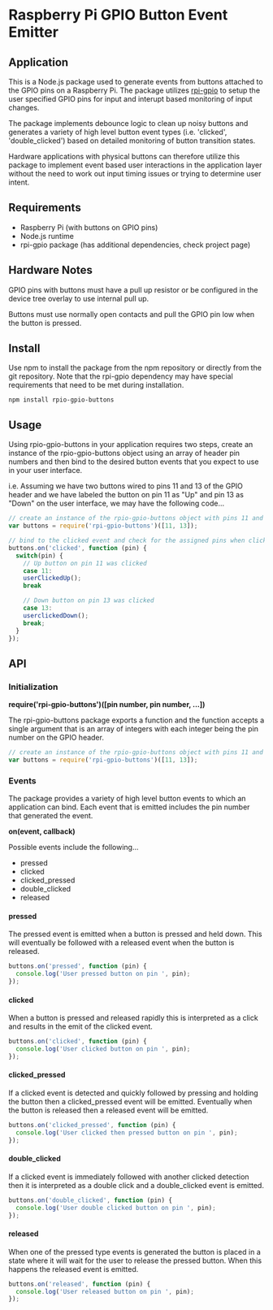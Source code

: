 Raspberry Pi GPIO Button Event Emitter
======================================

## Application
This is a Node.js package used to generate events from buttons attached to the
GPIO pins on a Raspberry Pi. The package utilizes
[rpi-gpio](https://www.npmjs.com/package/rpi-gpio) to setup the user
specified GPIO pins for input and interupt based monitoring of input changes.


The package implements debounce logic to clean up noisy buttons and generates
a variety of high level button event types (i.e. 'clicked', 'double_clicked')
based on detailed monitoring of button transition states.


Hardware applications with physical buttons can therefore utilize this package
to implement event based user interactions in the application layer without
the need to work out input timing issues or trying to determine user intent.


## Requirements
* Raspberry Pi (with buttons on GPIO pins)
* Node.js runtime
* rpi-gpio package (has additional dependencies, check project page)


## Hardware Notes
GPIO pins with buttons must have a pull up resistor or be configured in the
device tree overlay to use internal pull up.


Buttons must use normally open contacts and pull the GPIO pin low when the
button is pressed.


## Install
Use npm to install the package from the npm repository or directly from the
git repository. Note that the rpi-gpio dependency may have special requirements
that need to be met during installation.

`npm install rpio-gpio-buttons`


## Usage
Using rpio-gpio-buttons in your application requires two steps, create an
instance of the rpio-gpio-buttons object using an array of header pin numbers
and then bind to the desired button events that you expect to use in your user
interface.


i.e. Assuming we have two buttons wired to pins 11 and 13 of the GPIO header
and we have labeled the button on pin 11 as "Up" and pin 13 as "Down" on the
user interface, we may have the following code...

```javascript
// create an instance of the rpio-gpio-buttons object with pins 11 and 13
var buttons = require('rpi-gpio-buttons')([11, 13]);

// bind to the clicked event and check for the assigned pins when clicked
buttons.on('clicked', function (pin) {
  switch(pin) {
    // Up button on pin 11 was clicked
    case 11:
    userClickedUp();
    break

    // Down button on pin 13 was clicked
    case 13:
    userclickedDown();
    break;
  }
});
```


## API

### Initialization

**require('rpi-gpio-buttons')([pin number, pin number, ...])**

The rpi-gpio-buttons package exports a function and the function accepts a
single argument that is an array of integers with each integer being the pin
number on the GPIO header.

```javascript
// create an instance of the rpio-gpio-buttons object with pins 11 and 13
var buttons = require('rpi-gpio-buttons')([11, 13]);
```


### Events
The package provides a variety of high level button events to which an
application can bind. Each event that is emitted includes the pin number that
generated the event.

**on(event, callback)**

Possible events include the following...
* pressed
* clicked
* clicked_pressed
* double_clicked
* released


#### pressed
The pressed event is emitted when a button is pressed and held down. This will
eventually be followed with a released event when the button is released.

```javascript
buttons.on('pressed', function (pin) {
  console.log('User pressed button on pin ', pin);
});
```

#### clicked
When a button is pressed and released rapidly this is interpreted as a click and
results in the emit of the clicked event.

```javascript
buttons.on('clicked', function (pin) {
  console.log('User clicked button on pin ', pin);
});
```

#### clicked_pressed
If a clicked event is detected and quickly followed by pressing and holding the
button then a clicked_pressed event will be emitted. Eventually when the button
is released then a released event will be emitted.

```javascript
buttons.on('clicked_pressed', function (pin) {
  console.log('User clicked then pressed button on pin ', pin);
});
```

#### double_clicked
If a clicked event is immediately followed with another clicked detection then
it is interpreted as a double click and a double_clicked event is emitted.

```javascript
buttons.on('double_clicked', function (pin) {
  console.log('User double clicked button on pin ', pin);
});
```

#### released
When one of the pressed type events is generated the button is placed in a
state where it will wait for the user to release the pressed button. When this
happens the released event is emitted.

```javascript
buttons.on('released', function (pin) {
  console.log('User released button on pin ', pin);
});
```
